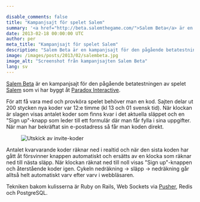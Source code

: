 ```yaml
---

disable_comments: false
title: "Kampanjsajt för spelet Salem"
summary: '<a href="http://beta.salemthegame.com/">Salem Beta</a> är en kampanjsajt för den pågående betatestningen av spelet <a href="http://www.salemthegame.com/">Salem</a> som vi har byggt åt <a href="http://www.paradoxplaza.com/">Paradox Interactive</a>.'
date: 2013-02-18 00:00:00 UTC
author: per
meta_title: "Kampanjsajt för spelet Salem"
description: "Salem Beta är en kampanjsajt för den pågående betatestningen av spelet Salem som vi har byggt åt Paradox Interactive."
image: /images/posts/2013/02/salembeta.jpg
image_alt: "Screenshot från kampanjsajten Salem Beta"
lang: sv
---
```


<p><a href="http://beta.salemthegame.com/">Salem Beta</a> är en kampanjsajt för den pågående betatestningen av spelet <a href="http://www.salemthegame.com/">Salem</a> som vi har byggt åt <a href="http://www.paradoxplaza.com/">Paradox Interactive</a>.</p>

<p>För att få vara med och provköra spelet behöver man en kod. Sajten delar ut 200 stycken nya koder var 12:e timme (kl 13 och 01 svensk tid). När klockan är slagen visas antalet koder som finns kvar i det aktuella släppet och en "Sign up"-knapp som leder till ett formulär där man får fylla i sina uppgifter. När man har bekräftat sin e-postadress så får man koden direkt.</p>

<figure>
  <img src="/images/posts/2013/02/salembeta-invites-remaining.jpg" alt="Utskick av invite-koder">
</figure>

<p>Antalet kvarvarande koder räknar ned i realtid och när den sista koden har gått åt försvinner knappen automatiskt och ersätts av en klocka som räknar ned till nästa släpp. När klockan räknat ned till noll visas "Sign up"-knappen och återstående koder igen. Cykeln nedräkning -> släpp -> nedräkning går alltså helt automatiskt varv efter varv i webbläsaren.</p>

<p>Tekniken bakom kulisserna är Ruby on Rails, Web Sockets via <a href="http://pusher.com/">Pusher</a>, Redis och PostgreSQL.</p>
